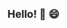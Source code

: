 ## Hello! 👋 😄

<!--
**marychrisgo/marychrisgo** is a ✨ _special_ ✨ repository because its `README.md` (this file) appears on your GitHub profile.


Hi, I'm MC... an Applied Physics major. I’m currently a Geospatial Intern at Thinking Machines Data Science. :heart: 🔭 I am very interested with projects that deal with image processing and computer vision. :science: 

### 🌱 What’s your ✨ Big 5 Personality Type? ✨ 

![Big 5 Personality Type](https://storage.googleapis.com/tm-codimd/uploads/upload_5ab1e09149cb8319dd16271252b42d89.png)

**Openness**

I like exploring and experiencing new things. I think I do have a wide spectrum of interests. Talk to me about anything, I'm pretty sure I'll be interested. 

**Conscientousness**

Checklists are my best friend. I always end my day writing a to-do list for tomorrow. During the lockdown period, I still make a checklist. It sounds boring, but I'm proud of developing that habit. I set deadlines earlier than the actual deadlines as well. With that, I get to prepare from unforeseen events. 

**Extraversion**

Definitely an extrovert! Quarantine drained my social energy. Glad to have social messaging apps to connect to old friends and of course, meeting new people through TM internship. Social interaction comes naturally to me. 

**Agreeableness**

I am friendly and cooperative. But I guess I am not *that* affectionate. Not sure if because I'm tired of life or I'm just a *halaman* in general.

**Neuroticism**

I'm pretty emotionally stable. I used to be unstable but a good supporting system and journaling every day helped me. I guess I can say there's a redemption arc, *hahaha*.

For context, I took the exam from [Truity](https://www.truity.com/test/big-five-personality-test).

**###**

![MBTI](https://storage.googleapis.com/tm-codimd/uploads/upload_4313c03d151996781469a259677a4c22.jpg)

My MBTI personality type is [ENTJ](https://www.16personalities.com/entj-personality) (Think of Erwin from Attack On Titan). For context, I took the exam from the most accurate site (just my two cents) [Jupiter](https://jupiter-34.appspot.com/). 


### ⚡What do you do for fun?

* playing musical instruments
* study Spanish
* eating BFF McDo fries with bbq sauce alone
* watching F1 
* board games (Risk, Catan, etc.)
* diving with siblings
* playing FPS games 
* reading self-help books
* inom (I have asian flush, don't panic.)
* YouTube-ing ([exurb1a](https://www.youtube.com/channel/UCimiUgDLbi6P17BdaCZpVbg) is my favorite channel)
* taking portraits of other people

PS. Play with me if you want to do some heavy-lifting (sorry huhu)!!! 
* Steam: mcgonalds / 872948262
* Valorant: mcgonalds#7128
* Discord: MC#4080

### :world: If you’re not in the science/tech field, where would you be?
  Nowhere.
  
### :music: Currently jamming to:

<iframe src="https://open.spotify.com/embed/track/5iFwAOB2TFkPJk8sMlxP8g" width="300" height="380" frameborder="0" allowtransparency="true" <iframe src="https://open.spotify.com/embed/track/1yHXUDFaAtxty9N3eklIHY" width="300" height="380" frameborder="0" allowtransparency="true" allow="encrypted-media"> </iframe>

-->
